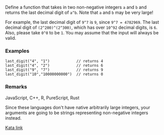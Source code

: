 Define a function that takes in two non-negative integers `a` and `b` and returns the last decimal digit of `a^b`. Note that `a` and `b` may be very large!

For example, the last decimal digit of `9^7` is `9`, since `9^7 = 4782969`. The last decimal digit of `(2^200)^(2^300)`, which has over `10^92` decimal digits, is `6`. Also, please take `0^0` to be `1`.
You may assume that the input will always be valid.

### Examples
```
last_digit("4", "1")            // returns 4
last_digit("4", "2")            // returns 6
last_digit("9", "7")            // returns 9    
last_digit("10","10000000000")  // returns 0
```

### Remarks
JavaScript, C++, R, PureScript, Rust

Since these languages don't have native arbitrarily large integers, your arguments are going to be strings representing non-negative integers instead.

[Kata link](https://www.codewars.com/kata/5511b2f550906349a70004e1)
